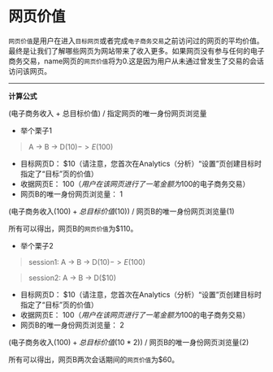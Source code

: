 # 网页价值

`网页价值`是用户在进入`目标网页`或者完成`电子商务交易`之前访问过的网页的平均价值。最终是让我们了解哪些网页为网站带来了收入更多。如果网页没有参与任何的电子商务交易，name网页的`网页价值`将为0.这是因为用户从未通过曾发生了交易的会话访问该网页。

<hr/>

**计算公式**

(电子商务收入 + 总目标价值) / 指定网页的唯一身份网页浏览量  

* 举个栗子1

> A -> B -> D($10) -> E($100)

* 目标网页D： $10（请注意，您首次在Analytics（分析）“设置”页创建目标时指定了“目标”页的价值）
* 收据网页E： $100（用户在该网页进行了一笔金额为$100的电子商务交易）
* 网页B的唯一身份网页浏览量： 1

(电子商务收入($100) + 总目标价值($10)) / 网页B的唯一身份网页浏览量(1) 

所有可以得出，网页B的`网页价值`为$110。

* 举个栗子2

> session1: A -> B -> D($10) -> E($100)

> session2: A -> B -> D($10)

* 目标网页D： $10（请注意，您首次在Analytics（分析）“设置”页创建目标时指定了“目标”页的价值）
* 收据网页E： $100（用户在该网页进行了一笔金额为$100的电子商务交易）
* 网页B的唯一身份网页浏览量： 2


(电子商务收入($100) + 总目标价值($10 * 2)) / 网页B的唯一身份网页浏览量(2) 

所有可以得出，网页B两次会话期间的`网页价值`为$60。








